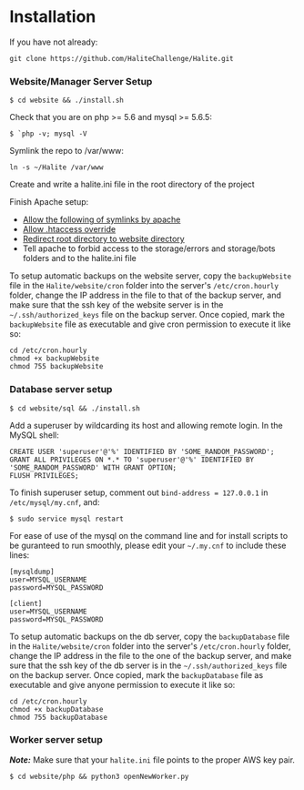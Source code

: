# Installation

If you have not already:

    git clone https://github.com/HaliteChallenge/Halite.git

### Website/Manager Server Setup

    $ cd website && ./install.sh

Check that you are on php >= 5.6 and mysql >= 5.6.5: 

    $ `php -v; mysql -V

	
Symlink the repo to /var/www:

    ln -s ~/Halite /var/www

Create and write a halite.ini file in the root directory of the project


Finish Apache setup:

 * [Allow the following of symlinks by apache](http://superuser.com/questions/244245/how-do-i-get-apache-to-follow-symlinks)
 * [Allow .htaccess override](http://stackoverflow.com/a/22526144)
 * [Redirect root directory to website directory](http://serverfault.com/questions/9992/how-to-get-apache2-to-redirect-to-a-subdirectory)
 * Tell apache to forbid access to the storage/errors and storage/bots folders and to the halite.ini file

To setup automatic backups on the website server, copy the `backupWebsite` file in the `Halite/website/cron` folder into the server's `/etc/cron.hourly` folder, change the IP address in the file to that of the backup server, and make sure that the ssh key of the website server is in the `~/.ssh/authorized_keys` file on the backup server. Once copied, mark the `backupWebsite` file as executable and give cron permission to execute it like so:

    cd /etc/cron.hourly
	chmod +x backupWebsite
	chmod 755 backupWebsite

### Database server setup

    $ cd website/sql && ./install.sh
	
Add a superuser by wildcarding its host and allowing remote login. In the MySQL shell:

    CREATE USER 'superuser'@'%' IDENTIFIED BY 'SOME_RANDOM_PASSWORD';
    GRANT ALL PRIVILEGES ON *.* TO 'superuser'@'%' IDENTIFIED BY 'SOME_RANDOM_PASSWORD' WITH GRANT OPTION;
    FLUSH PRIVILEGES;

To finish superuser setup, comment out `bind-address = 127.0.0.1` in `/etc/mysql/my.cnf`, and:
 
    $ sudo service mysql restart

For ease of use of the mysql on the command line and for install scripts to be guranteed to run smoothly, please edit your `~/.my.cnf` to include these lines:

    [mysqldump]
    user=MYSQL_USERNAME
    password=MYSQL_PASSWORD

    [client]
    user=MYSQL_USERNAME
    password=MYSQL_PASSWORD

To setup automatic backups on the db server, copy the `backupDatabase` file in the `Halite/website/cron` folder into the server's `/etc/cron.hourly` folder, change the IP address in the file to the one of the backup server, and make sure that the ssh key of the db server is in the `~/.ssh/authorized_keys` file on the backup server. Once copied, mark the `backupDatabase` file as executable and give anyone permission to execute it like so:

    cd /etc/cron.hourly
	chmod +x backupDatabase
	chmod 755 backupDatabase

### Worker server setup
***Note:*** Make sure that your `halite.ini` file points to the proper AWS key pair.

    $ cd website/php && python3 openNewWorker.py

